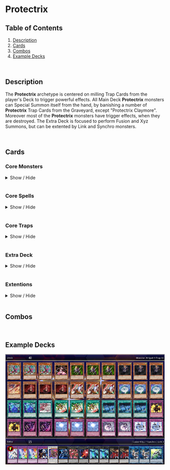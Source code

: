 # Protectrix

## Table of Contents  
1. [Description](#description)
2. [Cards](#cards)
3. [Combos](#combos)
4. [Example Decks](#example-decks)

<br>

## Description
The **Protectrix** archetype is centered on milling Trap Cards from the player's Deck to trigger powerful effects. All Main Deck **Protectrix** monsters can Special Summon itself from the hand, by banishing a number of **Protectrix** Trap Cards from the Graveyard, except "Protectrix Claymore". Moreover most of the **Protectrix** monsters have trigger effects, when they are destroyed. The Extra Deck is focused to perform Fusion and Xyz Summons, but can be extented by Link and Synchro monsters.

<br>

## Cards
### **Core Monsters**
<details>
    <summary>Show / Hide</summary>
    <table>
        <tr>
            <th>Card name</th>
            <th>Image</th>
            <th>Usage</th>
            <th>Amount</th>
        </tr>
        <tr>
            <td>Protectrix Claymore</td>
            <td style="text-align: center"><img src="../pics/955000001.jpg" width="120"></td>
            <td>
                It's the <b>one card combo</b> of the deck. When <b>[Summoned]</b> its milling <b>Protectrix</b> Trap Cards. When <b>[Destroyed]</b> its Special Summon 1 Level 4 <b>Protectrix</b> monster from Deck.
            </td>
            <td style="text-align: center">3x</td>
        </tr>
        <tr>
            <td>Protectrix Halberd</td>
            <td style="text-align: center"><img src="../pics/955000002.jpg" width="120"></td>
            <td>
                This card is an extender and can <b>[Special Summon]</b> itself by banishing 1 <b>Protectrix</b> Trap card from GY. When <b>[Destroyed]</b>: add to hand 1 "Protectrix" monster from the GY.
            </td>
            <td style="text-align: center">0-1x</td>
        </tr>
        <tr>
            <td>Protectrix Pendulum</td>
            <td style="text-align: center"><img src="../pics/955000003.jpg" width="120"></td>
            <td>
                This card is an extender and can <b>[Special Summon]</b> itself by banishing 1 <b>Protectrix</b> Trap card from GY. Also this card can destroy 1 face-up card you control to <b>[Search]</b> and Set a <b>Protectrix</b> Trap card from your deck. This effect is important to trigger <b>[Destroyed]</b> effects.</li>
            </td>
            <td style="text-align: center">2-3x</td>
        </tr>
        <tr>
            <td>Protectrix Musket</td>
            <td style="text-align: center"><img src="../pics/955000004.jpg" width="120"></td>
            <td>
                This card is an extender: It can be <b>[Special Summon]</b> (from hand) by banishing 2 <b>Protectrix</b> Trap card from GY. This card can banish monster cards with interuption or negation effects temporary. Also it can attack directly, but the damage is halved. Hard to summon so 1-2 copies are fine.
            </td>
            <td style="text-align: center">1-2x</td>
        </tr>
        <tr>
            <td>Protectrix Sythe</td>
            <td style="text-align: center"><img src="../pics/955000007.jpg" width="120"></td>
            <td>
                This card can also <b>[Special Summon]</b> itself by banishing 1 <b>Protectrix</b> Trap card from GY. One of the key cards in this deck, which can revive Level 4 or lower <b>Protectrix</b> Monster cards from the GY. The downside of this card is, that it locks you to Special Summon only <b>Protectrix</b> monsters for the rest of this turn. So be careful, when playing other archetypes with it.
            </td>
            <td style="text-align: center">3x</td>
        </tr>
        <tr>
            <td>Protectrix Spear</td>
            <td style="text-align: center"><img src="../pics/955000008.jpg" width="120"></td>
            <td>
                Like the other <b>Protectrix</b> monsters, this card can <b>[Special Summon]</b> itself (1 Trap Card). This card is also a key card in this archetype, because it let you draw cards and <b>[Search]</b> all important <b>Protectrix</b> Spell Cards, including the Fusion Spell or the Field Spell.
            </td>
            <td style="text-align: center">3x</td>
        </tr>
    </table>
</details>

<br>

### **Core Spells**
<details>
    <summary>Show / Hide</summary>
    <table>
        <tr>
            <th>Card name</th>
            <th>Image</th>
            <th>Usage</th>
            <th>Amount</th>
        </tr>
        <tr>
            <td>Protectrix Grand Operation</td>
            <td style="text-align: center"><img src="../pics/955000014.jpg" width="120"></td>
            <td>
                <b>[Search]</b> for <b>Protectrix</b> monsters. When you control no monsters you can even <b>[Special Summon]</b> this monster. Tip: Using this card before Summoning any monsters to have a guaranteed Special Summon. 2 copies could be fine, because its hard once per turn.
            </td>
            <td style="text-align: center">2-3x</td>
        </tr>
        <tr>
            <td>Protectrix Wing Transformation</td>
            <td style="text-align: center"><img src="../pics/955000015.jpg" width="120"></td>
            <td>
                The Fusion Spell of this archetype. Like the "Matelfoes" Fusion Spell you can recycle itself by shuffeling it back into the Deck and Draw 1 card.
            </td>
            <td style="text-align: center">1-2x</td>
        </tr>
        <tr>
            <td>Protectrix Command Center</td>
            <td style="text-align: center"><img src="../pics/955000021.jpg" width="120"></td>
            <td>
                The powerful Field Spell of this archetype, which gives an ATK/DEF boost. Also it has a destruction effect to trigger the effects of "Claymore" or "Halberd" or its own <b>[Destroyed]</b> effect, which allows you to Special Summon any <b>Protectrix</b> monster from your Deck.
            </td>
            <td style="text-align: center">3x</td>
        </tr>
    </table>
</details>

<br>

### **Core Traps**
<details>
    <summary>Show / Hide</summary>
    <table>
        <tr>
            <th>Card name</th>
            <th>Image</th>
            <th>Usage</th>
            <th>Amount</th>
        </tr>
        <tr>
            <td>Protectrix Explosion</td>
            <td style="text-align: center"><img src="../pics/955000010.jpg" width="120"></td>
            <td>
                A "Trap Hole" inspired card, that destroy any opponent monster on summon. It's a Trap/Spell removal card, which triggers when it is sent from the deck to the GY.
            </td>
            <td style="text-align: center">2x</td>
        </tr>
        <tr>
            <td>Protectrix Rampage</td>
            <td style="text-align: center"><img src="../pics/955000011.jpg" width="120"></td>
            <td>
                This card is the ultimative go secound card, because it can break opponent boards with the help of "Claymore's" effect. Also it can punish your opponent, when a <b>Protectrix</b> monster is <b>[Destroyed]</b> by battle or opponent card effects.
            </td>
            <td style="text-align: center">2-3x</td>
        </tr>
        <tr>
            <td>Protectrix Thunder Strike</td>
            <td style="text-align: center"><img src="../pics/955000012.jpg" width="120"></td>
            <td>
                The <b>Protectrix</b> version of a archetype specific negation Trap card. Also it can recycle <b>Protectrix</b> from your Graveyard, when sent from the deck to the GY.
            </td>
            <td style="text-align: center">2x</td>
        </tr>
        <tr>
            <td>Protectrix Emergency Call</td>
            <td style="text-align: center"><img src="../pics/955000013.jpg" width="120"></td>
            <td>
                This card is a <b>[Protection]</b> and <b>[Stall]</b> card with the powerful effect of summoning any <b>Protectrix</b> Fusion monster from your Extra Deck without materials. Be careful because the Fusion monster is <b>[Destroyed]</b> at the end of your opponents turn.
            </td>
            <td style="text-align: center">2x</td>
        </tr>
        <tr>
            <td>Protectrix Rampage</td>
            <td style="text-align: center"><img src="../pics/955000012.jpg" width="120"></td>
            <td>
                The <b>Protectrix</b> version of a archetype specific negation Trap card. Also it can recycle <b>Protectrix</b> from your Graveyard, when sent from the deck to the GY.
            </td>
            <td style="text-align: center">2x</td>
        </tr>
    </table>
</details>

<br>

### **Extra Deck**
<details>
    <summary>Show / Hide</summary>
    <table>
        <tr>
            <th>Card name</th>
            <th>Image</th>
            <th>Usage</th>
            <th>Amount</th>
        </tr>
        <tr>
            <td>Protectrix Laserblade</td>
            <td style="text-align: center;"><img src="../pics/955000006.jpg" width="120"></td>
            <td>
                2 Level 4 "Protectrix" is an easy condition in the <b>Protectrix</b> archetype and this card helps you to build bigger boards. It can Special Summon any Level 4 Psychic-Type monster from your Deck. For example, this could be used for a Fusion Summon into "Protectrix Zerastia" or "Protectrix Walkyria".
            </td>
            <td style="text-align: center">2x</td>
        </tr>
        <tr>
            <td>Protectrix Eagle Eye</td>
            <td style="text-align: center"><img src="../pics/955000005.jpg" width="120"></td>
            <td>
                This card can be Special Summened by up-ranking on "Protectrix Laserblade". This card is a great option to interrupt your opponent.
            </td>
            <td style="text-align: center">1-2x</td>
        </tr>
        <tr>
            <td>Protectrix CR-Suit Apocalyptic</td>
            <td style="text-align: center"><img src="../pics/955000019.jpg" width="120"></td>
            <td>
                Can easily be Summoned with the effect of "Protectrix Walkyria". Helps you to make your opponent losing 1 card permanently.
            </td>
            <td style="text-align: center">1x</td>
        </tr>
        <tr>
            <td>Protectrix Wiretap</td>
            <td style="text-align: center"><img src="../pics/955000009.jpg" width="120"></td>
            <td>
                "Protectrix Wiretap" returns 1 banished <b>Protectrix</b> Trap card to your GY and helps to do another Special Summon of a <b>Protectrix</b> monster. Also it as also an option to interrupt your opponent, because you can activate <b>Protectrix</b> Trap cards from your Deck.
            </td>
            <td style="text-align: center">1-2x</td>
        </tr>
        <tr>
            <td>Protectrix Sky Canon</td>
            <td style="text-align: center"><img src="../pics/955000016.jpg" width="120"></td>
            <td>
                This card can perform up to two attacks per Battle Phase and helps to push OTKs. When <b>[Destroyed]</b> it recycles banished <b>Protectrix</b> Trap cards.
            </td>
            <td style="text-align: center">1x</td>
        </tr>
        <tr>
            <td>Protectrix Walkyria</td>
            <td style="text-align: center"><img src="../pics/955000017.jpg" width="120"></td>
            <td>
                This card enables to build Rank 7 Xyz monsters, like "Protectrix CR-Suit Apocalyptic". When <b>[Fusion Summoned]</b> its <b>[Special Summon]</b> any <b>Protectrix</b> monster with a Level from your GY and make its Level 7.
            </td>
            <td style="text-align: center">1-2x</td>
        </tr>
        <tr>
            <td>Protectrix Zerastia</td>
            <td style="text-align: center"><img src="../pics/955000018.jpg" width="120"></td>
            <td>
                The ultimative boss monster of this archetype. This card can return any card your opponent controls to the hand. But you have also to return 1 card you control or in your GY to your hand. So it also helps to recycle <b>Protectrix</b> cards.
            </td>
            <td style="text-align: center">1x (limited)</td>
        </tr>
    </table>
</details>

<br>

### **Extentions**
<details>
    <summary>Show / Hide</summary>
    <table>
        <tr>
            <th>Card name</th>
            <th>Image</th>
            <th>Usage</th>
            <th>Amount</th>
        </tr>
        <tr>
            <td>Emergency Teleport</td>
            <td style="text-align: center;"><img src="https://s3.duellinksmeta.com/cards/60c2b3aaa0e24f2d54a51fd1_w360.webp" width="120"></td>
            <td>
                Consistency card to get "Protectrix Claymore" easier on the board.
            </td>
            <td style="text-align: center">3x</td>
        </tr>
        <tr>
            <td>Ghost Ogre & Snow Rabbit</td>
            <td style="text-align: center"><img src="https://s3.duellinksmeta.com/cards/60c2b3aaa0e24f2d54a5237e_w360.webp" width="120"></td>
            <td>
                A further target for "Emergency Teleport" to interrupt your opponent or perform a Synchro Summon.
            </td>
            <td style="text-align: center">3x<br>(Optional)</td>
        </tr>
        <tr>
            <td>Kashtira Fenrir</td>
            <td style="text-align: center"><img src="https://s3.duellinksmeta.com/cards/62de2101e9066c4257aa9597_w360.webp" width="120"></td>
            <td>
                Kashtira Engine for alternative plays and interruption.
            </td>
            <td style="text-align: center">3x<br>(Optional)</td>
        </tr>
        <tr>
            <td>Kashtira Unicorn</td>
            <td style="text-align: center"><img src="https://s3.duellinksmeta.com/cards/62de2101e9066c4257aa959b_w360.webp" width="120"></td>
            <td>
                Kashtira Engine for alternative plays and interruption.
            </td>
            <td style="text-align: center">2-3x<br>(Optional)</td>
        </tr>
        <tr>
            <td>Kashtiratheosis</td>
            <td style="text-align: center"><img src="https://s3.duellinksmeta.com/cards/63290d97d4dd6c3fea9b6d9a_w360.webp" width="120"></td>
            <td>
                Kashtira Engine for alternative plays and interruption.
            </td>
            <td style="text-align: center">1-2x<br>(Optional)</td>
        </tr>
        <tr>
            <td>Kashtira Shangri-Ira</td>
            <td style="text-align: center"><img src="https://s3.duellinksmeta.com/cards/62de2101e9066c4257aa959a_w360.webp" width="120"></td>
            <td>
                Kashtira Engine for alternative plays and interruption.
            </td>
            <td style="text-align: center">1x<br>(Optional)</td>
        </tr>
    </table>
</details>

<br>

## Combos

<br>

## Example Decks
<img src="./protectrix-deck-example-1.png">
